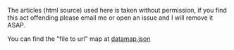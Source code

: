 
The articles (html source) used here is taken without permission, if you find
this act offending please email me or open an issue and I will remove it ASAP.

You can find the "file to url" map at [datamap.json](https://github.com/AndreasMadsen/article/blob/master/test/reallife/datamap.json)

